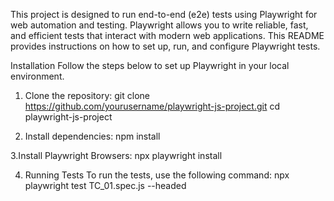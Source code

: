 This project is designed to run end-to-end (e2e) tests using Playwright for web automation and testing. Playwright allows you to write reliable, fast, and efficient tests that interact with modern web applications. This README provides instructions on how to set up, run, and configure Playwright tests.

Installation Follow the steps below to set up Playwright in your local environment.

1. Clone the repository: git clone https://github.com/yourusername/playwright-js-project.git cd playwright-js-project

2. Install dependencies: npm install

3.Install Playwright Browsers: npx playwright install

4. Running Tests To run the tests, use the following command: npx playwright test TC_01.spec.js --headed
